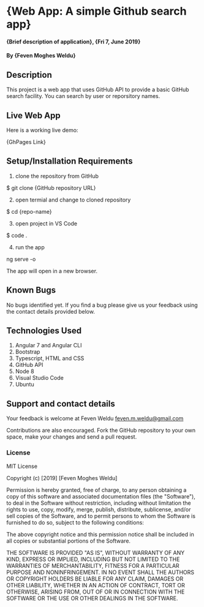 # {Web App: A simple Github search app}

#### {Brief description of application}, {Fri 7, June 2019}

#### By **{Feven Moghes Weldu}**

## Description

This project is a web app that uses GitHub API to provide a basic GitHub search facility. You can search by user or reporsitory names.

## Live Web App

Here is a working live demo:

{GhPages Link}

## Setup/Installation Requirements

1) clone the repository from GitHub

$ git clone {GitHub repository URL}

2) open termial and change to cloned repository 

$ cd {repo-name}

3) open project in VS Code

$ code .

4) run the app

ng serve -o

The app will open in a new browser.

## Known Bugs

No bugs identified yet. If you find a bug please give us your feedback using the contact details provided below.

## Technologies Used

1) Angular 7 and Angular CLI
2) Bootstrap
3) Typescript, HTML and CSS 
4) GitHub API
5) Node 8
6) Visual Studio Code
7) Ubuntu

## Support and contact details

Your feedback is welcome at Feven Weldu <feven.m.weldu@gmail.com>

Contributions are also encouraged. Fork the GitHub repository to your own space, make your changes and send a pull request.

### License
MIT License

Copyright (c) [2019] [Feven Moghes Weldu]

Permission is hereby granted, free of charge, to any person obtaining a copy
of this software and associated documentation files (the "Software"), to deal
in the Software without restriction, including without limitation the rights
to use, copy, modify, merge, publish, distribute, sublicense, and/or sell
copies of the Software, and to permit persons to whom the Software is
furnished to do so, subject to the following conditions:

The above copyright notice and this permission notice shall be included in all
copies or substantial portions of the Software.

THE SOFTWARE IS PROVIDED "AS IS", WITHOUT WARRANTY OF ANY KIND, EXPRESS OR
IMPLIED, INCLUDING BUT NOT LIMITED TO THE WARRANTIES OF MERCHANTABILITY,
FITNESS FOR A PARTICULAR PURPOSE AND NONINFRINGEMENT. IN NO EVENT SHALL THE
AUTHORS OR COPYRIGHT HOLDERS BE LIABLE FOR ANY CLAIM, DAMAGES OR OTHER
LIABILITY, WHETHER IN AN ACTION OF CONTRACT, TORT OR OTHERWISE, ARISING FROM,
OUT OF OR IN CONNECTION WITH THE SOFTWARE OR THE USE OR OTHER DEALINGS IN THE
SOFTWARE.
